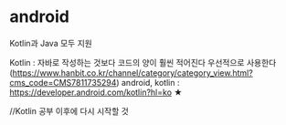 # android

Kotlin과 Java 모두 지원

Kotlin : 자바로 작성하는 것보다 코드의 양이 훨씬 적어진다
         우선적으로 사용한다
         (https://www.hanbit.co.kr/channel/category/category_view.html?cms_code=CMS7811735294)
android, kotlin : https://developer.android.com/kotlin?hl=ko ★

//Kotlin 공부 이후에 다시 시작할 것

